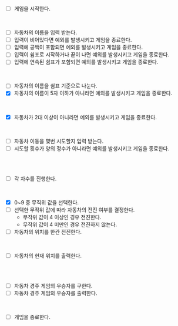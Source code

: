 - [ ] 게임을 시작한다.
<br>

- [ ] 자동차의 이름을 입력 받는다.
- [ ] 입력이 비어있다면 예외를 발생시키고 게임을 종료한다.
- [ ] 입력에 공백이 포함되면 예외를 발생시키고 게임을 종료한다.
- [ ] 입력이 쉼표로 시작하거나 끝이 나면 예외를 발생시키고 게임을 종료한다.
- [ ] 입력에 연속된 쉼표가 포함되면 예외를 발생시키고 게임을 종료한다.
<br>

- [ ] 자동차의 이름을 쉼표 기준으로 나눈다.
- [x] 자동차의 이름이 5자 이하가 아니라면 예외를 발생시키고 게임을 종료한다.
<br>

- [x] 자동차가 2대 이상이 아니라면 예외를 발생시키고 게임을 종료한다.
<br>

- [ ] 자동차 이동을 몇번 시도할지 입력 받는다.
- [ ] 시도할 횟수가 양의 정수가 아니라면 예외를 발생시키고 게임을 종료한다.
<br>
<br>

- [ ] 각 차수를 진행한다.
<br>

- [x] 0~9 중 무직위 값을 선택한다.
- [ ] 선택한 무작위 값에 따라 자동차의 전진 여부를 결정한다.
	- 무작위 값이 4 이상인 경우 전진한다.
	- 무작위 값이 4 미만인 경우 전진하지 않는다.
- [ ] 자동차의 위치를 한칸 전진한다.
<br>

- [ ] 자동차의 현재 위치를 출력한다.
<br>
<br>

- [ ] 자동차 경주 게임의 우승자를 구한다.
- [ ] 자동차 경주 게임의 우승자를 출력한다.
<br>

- [ ] 게임을 종료한다.
